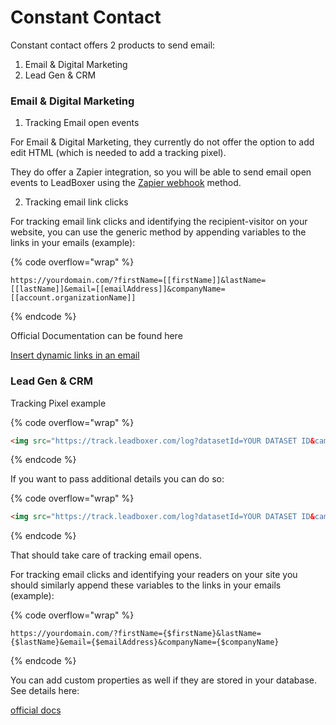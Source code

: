 # Constant Contact

Constant contact offers 2 products to send email:&#x20;

1. Email & Digital Marketing
2. Lead Gen & CRM

### Email & Digital Marketing

1. Tracking Email open events

For Email & Digital Marketing, they currently do not offer the option to add edit HTML (which is needed to add a tracking pixel).&#x20;

They do offer a Zapier integration, so you will be able to send email open events to LeadBoxer using the [Zapier webhook](../../other/how-to-get-started-with-leadboxer-on-zapier/zapier-webhook.md) method.&#x20;

2. Tracking email link clicks

For tracking email link clicks and identifying the recipient-visitor on your website, you can use the generic method by appending variables to the links in your emails (example):

{% code overflow="wrap" %}
```
https://yourdomain.com/?firstName=[[firstName]]&lastName=[[lastName]]&email=[[emailAddress]]&companyName=[[account.organizationName]]
```
{% endcode %}

Official Documentation can be found here

[Insert dynamic links in an email](https://knowledgebase.constantcontact.com/email-digital-marketing/articles/KnowledgeBase/38461-Insert-Dynamic-Links-in-an-Email?lang=en_US)

### Lead Gen & CRM

Tracking Pixel example



{% code overflow="wrap" %}
```html
<img src="https://track.leadboxer.com/log?datasetId=YOUR DATASET ID&campaign=CAMPAIGNNAME&email={$emailAddress}"/>
```
{% endcode %}

If you want to pass additional details you can do so:

{% code overflow="wrap" %}
```html
<img src="https://track.leadboxer.com/log?datasetId=YOUR DATASET ID&campaign=CAMPAIGNNAME&firstName={$firstName}&lastName={$lastName}&email={$emailAddress}&companyName={$companyName}"/>
```
{% endcode %}

That should take care of tracking email opens.

For tracking email clicks and identifying your readers on your site you should similarly append these variables to the links in your emails (example):

{% code overflow="wrap" %}
```url
https://yourdomain.com/?firstName={$firstName}&lastName={$lastName}&email={$emailAddress}&companyName={$companyName}
```
{% endcode %}

You can add custom properties as well if they are stored in your database. See details here:

[official docs](https://knowledgebase.constantcontact.com/lead-gen-crm/articles/KnowledgeBase/50529-Available-Lead-Gen-CRM-Merge-Variables?lang=en_US)
